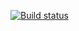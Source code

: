 [![Build status](https://ci.appveyor.com/api/projects/status/ri27hh3iro1rp9xf?svg=true)](https://ci.appveyor.com/project/yapparovalili/2-3-patterns)